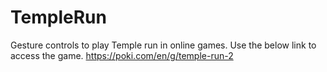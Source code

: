 # TempleRun
Gesture controls to play Temple run in online games.
Use the below link to access the game.
https://poki.com/en/g/temple-run-2

